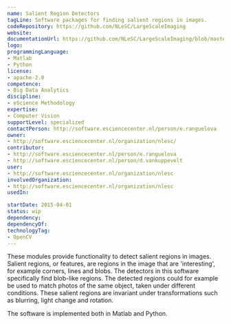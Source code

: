```yaml
---
name: Salient Region Detectors
tagLine: Software packages for finding salient regions in images.
codeRepository: https://github.com/NLeSC/LargeScaleImaging
website: 
documentationUrl: https://github.com/NLeSC/LargeScaleImaging/blob/master/Software/Python/README.md
logo:
programmingLanguage:
- Matlab
- Python
license:
- apache-2.0
competence:
- Big Data Analytics
discipline:
- eScience Methodology
expertise:
- Computer Vision
supportLevel: specialized
contactPerson: http://software.esciencecenter.nl/person/e.ranguelova
owner:
- http://software.esciencecenter.nl/organization/nlesc/
contributor:
- http://software.esciencecenter.nl/person/e.ranguelova
- http://software.esciencecenter.nl/person/d.vankuppevelt
user:
- http://software.esciencecenter.nl/organization/nlesc
involvedOrganization:
- http://software.esciencecenter.nl/organization/nlesc
usedIn:

startDate: 2015-04-01
status: wip
dependency:
dependencyOf:
technologyTag:
- OpenCV
---
```

These modules provide functionality to detect salient regions in images. Salient regions, or features, are regions in the image that are 'interesting', for example corners, lines and blobs. The detectors in this software specifically find blob-like regions. The detected regions could for example be used to match photos of the same object, taken under different conditions. These salient regions are invariant under transformations such as blurring, light change and rotation.

The software is implemented both in Matlab and Python.
